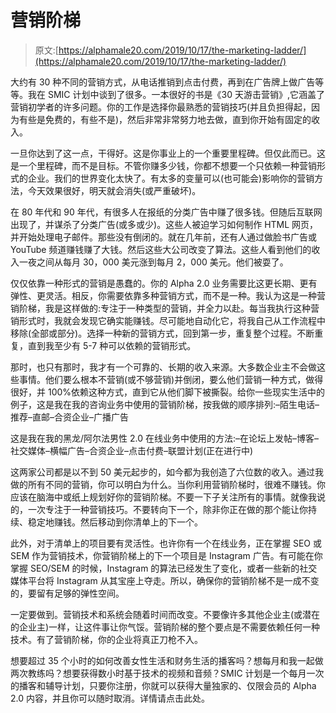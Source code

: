 # 营销阶梯

> 原文:[https://alphamale20.com/2019/10/17/the-marketing-ladder/](https://alphamale20.com/2019/10/17/the-marketing-ladder/)

大约有 30 种不同的营销方式，从电话推销到点击付费，再到在广告牌上做广告等等。我在 SMIC 计划中谈到了很多。一本很好的书是《30 天游击营销》,它涵盖了营销初学者的许多问题。你的工作是选择你最熟悉的营销技巧(并且负担得起，因为有些是免费的，有些不是)，然后非常非常努力地去做，直到你开始有固定的收入。

一旦你达到了这一点，干得好。这是你事业上的一个重要里程碑。但仅此而已。这是一个里程碑，而不是目标。不管你赚多少钱，你都不想要一个只依赖一种营销形式的企业。我们的世界变化太快了。有太多的变量可以(也可能会)影响你的营销方法，今天效果很好，明天就会消失(或严重破坏)。

在 80 年代和 90 年代，有很多人在报纸的分类广告中赚了很多钱。但随后互联网出现了，并谋杀了分类广告(或多或少)。这些人被迫学习如何制作 HTML 网页，并开始处理电子邮件。那些没有倒闭的。就在几年前，还有人通过做脸书广告或 YouTube 频道赚钱赚了大钱。然后这些大公司改变了算法。这些人看到他们的收入一夜之间从每月 30，000 美元涨到每月 2，000 美元。他们被耍了。

仅仅依靠一种形式的营销是愚蠢的。你的 Alpha 2.0 业务需要比这更长期、更有弹性、更灵活。相反，你需要依靠多种营销方式，而不是一种。我认为这是一种营销阶梯，我是这样做的:专注于一种类型的营销，并全力以赴。每当我执行这种营销形式时，我就会发现它确实能赚钱。尽可能地自动化它，将我自己从工作流程中移除(全部或部分)。选择一种新的营销方式，回到第一步，重复整个过程。不断重复，直到我至少有 5-7 种可以依赖的营销形式。

那时，也只有那时，我才有一个可靠的、长期的收入来源。大多数企业主不会做这些事情。他们要么根本不营销(或不够营销)并倒闭，要么他们营销一种方式，做得很好，并 100%依赖这种方式，直到它从他们脚下被撕裂。给你一些现实生活中的例子，这是我在我的咨询业务中使用的营销阶梯，按我做的顺序排列:–陌生电话–推荐–直邮–合资企业–广播广告

这是我在我的黑龙/阿尔法男性 2.0 在线业务中使用的方法:–在论坛上发帖–博客–社交媒体–横幅广告–合资企业–点击付费–联盟计划(正在进行中)

这两家公司都是以不到 50 美元起步的，如今都为我创造了六位数的收入。通过我做的所有不同的营销，你可以明白为什么。当你利用营销阶梯时，很难不赚钱。你应该在脑海中或纸上规划好你的营销阶梯。不要一下子关注所有的事情。就像我说的，一次专注于一种营销技巧。不要转向下一个，除非你正在做的那个能让你持续、稳定地赚钱。然后移动到你清单上的下一个。

此外，对于清单上的项目要有灵活性。也许你有一个在线业务，正在掌握 SEO 或 SEM 作为营销技术，你营销阶梯上的下一个项目是 Instagram 广告。有可能在你掌握 SEO/SEM 的时候，Instagram 的算法已经发生了变化，或者一些新的社交媒体平台将 Instagram 从其宝座上夺走。所以，确保你的营销阶梯不是一成不变的，要留有足够的弹性空间。

一定要做到。营销技术和系统会随着时间而改变。不要像许多其他企业主(或潜在的企业主)一样，让这件事让你气馁。营销阶梯的整个要点是不需要依赖任何一种技术。有了营销阶梯，你的企业将真正刀枪不入。

想要超过 35 个小时的如何改善女性生活和财务生活的播客吗？想每月和我一起做两次教练吗？想要获得数小时基于技术的视频和音频？SMIC 计划是一个每月一次的播客和辅导计划，只要你注册，你就可以获得大量独家的、仅限会员的 Alpha 2.0 内容，并且你可以随时取消。详情请点击此处。